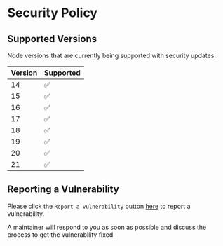 # Security Policy

## Supported Versions

Node versions that are currently being supported with security updates.

| Version | Supported          |
| ------- | ------------------ |
| 14      | :white_check_mark: |
| 15      | :white_check_mark: |
| 16      | :white_check_mark: |
| 17      | :white_check_mark: |
| 18      | :white_check_mark: |
| 19      | :white_check_mark: |
| 20      | :white_check_mark: |
| 21      | :white_check_mark: |

## Reporting a Vulnerability

Please click the `Report a vulnerability` button [here](https://github.com/procore-oss/js-sdk/security) to report a vulnerability.

A maintainer will respond to you as soon as possible and discuss the process to get the vulnerability fixed.

